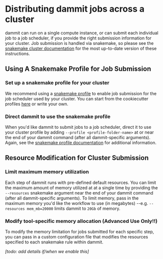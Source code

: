 # Distributing dammit jobs across a cluster

dammit can run on a single compute instance, or can submit each individual job to a job scheduler, 
if you provide the right submission information for your cluster. Job submission is handled
via snakemake, so please see the [snakemake cluster documentation](https://snakemake.readthedocs.io/en/stable/executing/cluster.html)
for the most up-to-date version of these instructions.

## Using A Snakemake Profile for Job Submission

### Set up a snakemake profile for your cluster

We recommend using a [snakemake profile](https://snakemake.readthedocs.io/en/stable/executing/cli.html#profiles)
to enable job submission for the job scheduler used by your cluster. You can start from the cookiecutter 
profiles [here](https://github.com/snakemake-profiles/doc) or write your own.

### Direct dammit to use the snakemake profile 

When you'd like dammit to submit jobs to a job scheduler, direct it to use your cluster profile by 
adding `--profile <profile-folder-name>` at or near the end of your dammit command (after all dammit-specific arguments).
Again, see the [snakemake profile documentation](https://snakemake.readthedocs.io/en/stable/executing/cli.html#profiles) for additional information.


## Resource Modification for Cluster Submission


### Limit maximum memory utilization

Each step of dammit runs with pre-defined default resources. You can limit the maximum amount of memory utilized at at a single time by providing the `--resources`
snakemake argument near the end of your dammit command (after all dammit-specific arguments). To limit memory, pass in the maximum memory you'd like the workflow
to use (in megabytes) --e.g. `--resources mem_mb=20000` limits dammit to `20Gb` of memory.


### Modify tool-specific memory allocation (Advanced Use Only!!)

To modify the memory limitation for jobs submitted for each specific step, you can pass in a custom configuration file
that modifies the resources specified to each snakemake rule within dammit. 

_[todo: add details if/when we enable this]_


